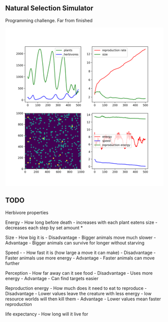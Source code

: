 ## Natural Selection Simulator

Programming challenge. Far from finished

<img src="end_pane.png"/>



## TODO 

Herbivore properties

Energy 
    - How long before death
    - increases with each plant eatens size
    - decreases each step by set amount *


Size 
    - How big it is
    - Disadvantage - Bigger animals move much slower
    - Advantage - Bigger animals can survive for longer without starving


Speed - 
    - How fast it is (how large a move it can make)
    - Disadvantage - Faster animals use more energy
    - Advantage - Faster animals can move further


Perception 
    - How far away can it see food
    - Disadvantage - Uses more energy
    - Advantage - Can find targets easier


Reproduction energy
    - How much does it need to eat to reproduce
    - Disadvantage - Lower values leave the creature with less energy - low resource worlds will then kill them
    - Advantage - Lower values mean faster reproduction

life expectancy - How long will it live for
